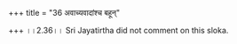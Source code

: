 +++
title = "36 अवाच्यवादांश्च बहून्"

+++
।।2.36।। Sri Jayatirtha did not comment on this sloka.  
  
